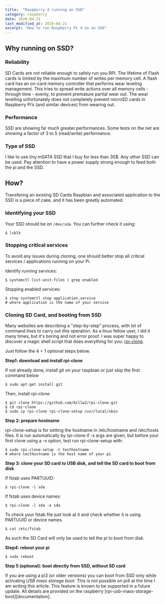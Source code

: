 ```yaml
---
title:  "Raspberry 4 running on SSD"
category: raspberry
date: 2020-04-21
last_modified_at: 2019-04-21
excerpt: "How to run Raspberry Pi 4 on an SSD"
---
```


## Why running on SSD?

### Reliability
SD Cards are not reliable enough to safely run you RPI. The lifetime of Flash cards is limited by the maximum number of writes per memory cell. A flash card has an on-card memory controller that performs wear leveling management. This tries to spread write actions over all memory cells - through time - evenly, to prevent premature partial wear out. The wear levelling unfortunately does not completely prevent microSD cards in Raspberry Pi’s (and similar devices) from wearing out.

### Performance
SSD are showing far much greater performances. Some tests on the net are showing a factor of 3 to 5  (read/write) performance.

### Type of SSD
I like to use tiny mSATA SSD that I buy for less than 30$. Any other SSD can be used.
Pay attention to have a power supply strong enough to feed both the pi and the SSD.

## How?
Transfering an existing SD Cards Raspbian and associated application to the SSD is a piece of cake, and it has been greatly automated.

### Identifying your SSD
Your SSD should be on `/dev/sda`. 
You can further check it using:

    $ lsblk

### Stopping critical services
To avoid any issues during cloning, one should better stop all critical services / applications running on your Pi.

Identify running services:

    $ systemctl list-unit-files | grep enabled

Stopping enabled services:

    $ stop systemctl stop application.service
    # where application is the name of your service

### Cloning SD Card, and booting from SSD

Many websites are describing a "step-by-step" process, with lot of command lines to carry out this operation.
As a linux fellow user, I did it many times, but it's boring and not error proof. I was super happy to discover 
a magic shell script that does everything for you: [rpi-clone][rpi-clone].

Just follow the 4 + 1 optional steps below.

**Step1: download and install rpi-clone**

If not already done, install git on your raspbian or just skip the first command below

    $ sudo apt-get install git

Then, install rpi-clone

    $ git clone https://github.com/billw2/rpi-clone.git 
	$ cd rpi-clone
	$ sudo cp rpi-clone rpi-clone-setup /usr/local/sbin

**Step 2: prepare hostname**

rpi-clone-setup is for setting the hostname in /etc/hostname and /etc/hosts files. It is run automatically by rpi-clone if -s args are given, but before your first clone using a -s option, test run rpi-clone-setup with:

    $ sudo rpi-clone-setup -t testhostname
    # where testhostname is the host name of your pi


**Step 3: clone your SD card to USB disk, and tell the SD card to boot from disk**

If fstab uses PARTUUID:

    $ rpi-clone -l sda

If fstab uses device names:

	$ rpi-clone -l sda -e sda

To check your fstab file just look at it and check whether it is using PARTUUID or device names.

    $ cat /etc/fstab

As such the SD Card will only be used to tell the pi to boot from disk.

**Step4: reboot your pi**

    $ sudo reboot


**Step 5 (optional): boot directly from SSD, without SD card**

If you are using a pi3 (or older versions) you can boot from SSD only while activating *USB mass storage boot*.
This is not possible on pi4 at the time I am writing this article. This feature is known to be supported in a future update.
All details are provided on the raspberry [rpi-usb-mass-storage-boot][documentation].

[microSD]: https://hackernoon.com/raspberry-pi-4b-msata-ssd-vs-microsd-dg3j33ju
[rpi-clone]: https://github.com/billw2/rpi-clone
[rpi-usb-mass-storage-boot]: https://www.raspberrypi.org/documentation/hardware/raspberrypi/bootmodes/msd.md
